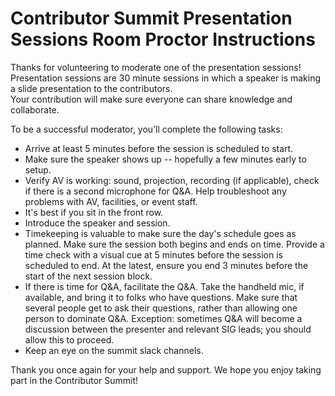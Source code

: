 # Contributor Summit Presentation Sessions Room Proctor Instructions

Thanks for volunteering to moderate one of the presentation sessions! 
Presentation sessions are 30 minute sessions in which a speaker is making a slide presentation to the contributors.  
Your contribution will make sure everyone can share knowledge and collaborate.

To be a successful moderator, you’ll complete the following tasks:

* Arrive at least 5 minutes before the session is scheduled to start.
* Make sure the speaker shows up -- hopefully a few minutes early to setup.
* Verify AV is working: sound, projection, recording (if applicable), check if there is a second microphone for Q&A. Help troubleshoot any problems with AV, facilities, or event staff.
* It's best if you sit in the front row.
* Introduce the speaker and session.
* Timekeeping is valuable to make sure the day's schedule goes as planned. Make sure the session both begins and ends on time. Provide a time check with a visual cue at 5 minutes before the session is scheduled to end. At the latest, ensure you end 3 minutes before the start of the next session block.
* If there is time for Q&A, facilitate the Q&A.  Take the handheld mic, if available, and bring it to folks who have questions.  Make sure that several people get to ask their questions, rather than allowing one person to dominate Q&A. Exception: sometimes Q&A will become a discussion between the presenter and relevant SIG leads; you should allow this to proceed.  
* Keep an eye on the summit slack channels.

Thank you once again for your help and support. We hope you enjoy taking part in the Contributor Summit!


